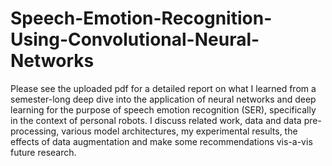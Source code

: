 # Speech-Emotion-Recognition-Using-Convolutional-Neural-Networks
Please see the uploaded pdf for a detailed report on what I learned from a semester-long deep dive into the application of neural networks and deep learning for the purpose of speech emotion recognition (SER), specifically in the context of personal robots. I discuss related work, data and data pre-processing, various model architectures, my experimental results, the effects of data augmentation and make some recommendations vis-a-vis future research.

